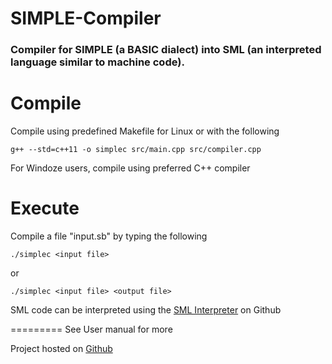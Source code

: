 SIMPLE-Compiler
===============
### Compiler for SIMPLE (a BASIC dialect) into SML (an interpreted language similar to machine code). 

# Compile
Compile using predefined Makefile for Linux or with the following
```
g++ --std=c++11 -o simplec src/main.cpp src/compiler.cpp
```

For Windoze users, compile using preferred C++ compiler

# Execute

Compile a file "input.sb" by typing the following
```
./simplec <input file>
```
or
```
./simplec <input file> <output file>
```
SML code can be interpreted using the [SML Interpreter](https://github.com/hdamron17/SML-Interpreter) on Github

=========
See User manual for more

Project hosted on [Github](https://github.com/hdamron17/SIMPLE-Compiler)
